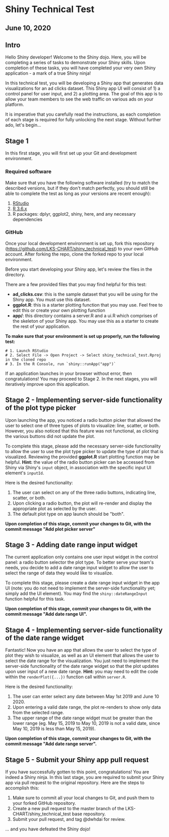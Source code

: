 # Shiny Technical Test
## June 10, 2020

## Intro

Hello Shiny developer! Welcome to the Shiny dojo. Here, you will be completing a series of tasks to demonstrate your Shiny skills. Upon completion of these tasks, you will have completed your very own Shiny application - a mark of a true Shiny ninja!

In this technical test, you will be developing a Shiny app that generates data visualizations for an ad clicks dataset. This Shiny app UI will consist of 1) a control panel for user input, and 2) a plotting area. The goal of this app is to allow your team members to see the web traffic on various ads on your platform.

It is imperative that you carefully read the instructions, as each completion of each stage is required for fully unlocking the next stage. Without further ado, let's begin...


## Stage 1

In this first stage, you will first set up your Git and development environment. 

### Required software

Make sure that you have the following software installed (try to match the described versions, but if they don't match perfectly, you should still be able to complete the test as long as your versions are recent enough):

1. [RStudio](https://rstudio.com/products/rstudio/download/)
2. [R 3.6.x](https://www.r-project.org/)
3. R packages: dplyr, ggplot2, shiny, here, and any necessary dependencies


### GitHub

Once your local development environment is set up, fork this repository (https://github.com/LKS-CHART/shiny_technical_test) to your own GitHub account. After forking the repo, clone the forked repo to your local environment. 

Before you start developing your Shiny app, let's review the files in the directory.


There are a few provided files that you may find helpful for this test:

- **ad_clicks.csv**: this is the sample dataset that you will be using for the Shiny app. You must use this dataset.
- **ggplot.R**: this is a starter plotting function that you may use. Feel free to edit this or create your own plotting function
- **app/**: this directory contains a server.R and a ui.R which comprises of the skeleton of your Shiny app. You may use this as a starter to create the rest of your application.

**To make sure that your environment is set up properly, run the following test:**


```
# 1. Launch RStudio
# 2. Select File -> Open Project -> Select shiny_technical_test.Rproj in the cloned repo
# 3. In the R Console, run `shiny::runApp("app")`
```

If an application launches in your browser without error, then congratulations! You may proceed to Stage 2. In the next stages, you will iteratively improve upon this application.

## Stage 2 - Implementing server-side functionality of the plot type picker

Upon launching the app, you noticed a radio button picker that allowed the user to select one of three types of plots to visualize: line, scatter, or both. However, you also noticed that this feature was not functional, as clicking the various buttons did not update the plot.

To complete this stage, please add the necessary server-side functionality to allow the user to use the plot type picker to update the type of plot that is visualized. Reviewing the provided **ggplot.R** start plotting function may be helpful. **Hint:** the value of the radio button picker can be accessed from Shiny via Shiny's `input` object, in association with the specific input UI element's `inputId`.

Here is the desired functionality:

1. The user can select on any of the three radio buttons, indicating line, scatter, or both.
2. Upon clicking a radio button, the plot will re-render and display the appropriate plot as selected by the user.
3. The default plot type on app launch should be "both".

**Upon completion of this stage, commit your changes to Git, with the commit message "Add plot picker server"**

## Stage 3 - Adding date range input widget

The current application only contains one user input widget in the control panel: a radio button selector the plot type. To better serve your team's needs, you decide to add a date range input widget to allow the user to select the range of data they would like to visualize.  

To complete this stage, please create a date range input widget in the app UI (note: you do not need to implement the server-side functionality yet; simply add the UI element). You may find the `shiny::dateRangeInput` function helpful for this task.

**Upon completion of this stage, commit your changes to Git, with the commit message "Add date range UI".**

## Stage 4 - Implementing server-side functionality of the date range widget

Fantastic! Now you have an app that allows the user to select the type of plot they wish to visualize, as well as an UI element that allows the user to select the date range for the visualization. You just need to implement the server-side functionality of the date range widget so that the plot updates upon user input of a new date range. **Hint:** you may need to edit the code within the `renderPlot({...})` function call within `server.R`.

Here is the desired functionality:

1. The user can enter select any date between May 1st 2019 and June 10 2020.
2. Upon entering a valid date range, the plot re-renders to show only data from the selected range.
3. The upper range of the date range widget must be greater than the lower range (eg. May 15, 2019 to May 10, 2019 is not a valid date, since May 10, 2019 is less than May 15, 2019).

**Upon completion of this stage, commit your changes to Git, with the commit message "Add date range server".**

## Stage 5 - Submit your Shiny app pull request

If you have successfully gotten to this point, congratulations! You are indeed a Shiny ninja. In this last stage, you are required to submit your Shiny app via pull request to the original repository. Here are the steps to accomplish this:

1. Make sure to commit all your local changes to Git, and push them to your forked GitHub repository.
2. Create a new pull request to the master branch of the LKS-CHART/shiny_technical_test base repository. 
3. Submit your pull request, and tag @dwhdai for review.

... and you have defeated the Shiny dojo!